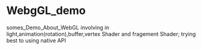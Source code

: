 # WebgGL_demo
somes_Demo_About_WebGL
involving in light,animation(rotation),buffer,vertex Shader and fragement Shader;
trying best to using native API
